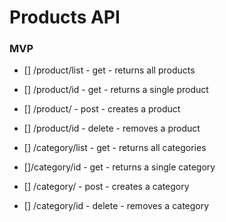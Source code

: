 # Products API

### MVP

-   [] /product/list - get - returns all products
-   [] /product/id - get - returns a single product
-   [] /product/ - post - creates a product
-   [] /product/id - delete - removes a product

-   [] /category/list - get - returns all categories
-   []/category/id - get - returns a single category
-   [] /category/ - post - creates a category
-   [] /category/id - delete - removes a category
